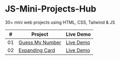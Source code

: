 # JS-Mini-Projects-Hub

30+ mini web projects using HTML, CSS, Tailwind & JS

|  #  | Project                                                                                    | Live Demo                                                                  |
| :-: | ------------------------------------------------------------------------------------------ | -------------------------------------------------------------------------- |
| 01  | [Guess My Number](https://github.com/sazit96/JS-Mini-Projects-Hub/tree/main/GuessMyNumber) | [Live Demo](https://sazit96.github.io/JS-Mini-Projects-Hub/GuessMyNumber/) |
| 02  | [Expanding Card](https://github.com/sazit96/JS-Mini-Projects-Hub/tree/main/ExpandingCard)  | [Live Demo](https://sazit96.github.io/JS-Mini-Projects-Hub/ExpandingCard/) |
